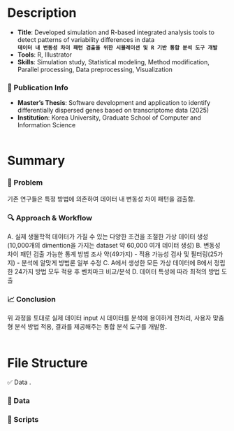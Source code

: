# Description
- **Title**: Developed simulation and R-based integrated analysis tools to detect patterns of variability differences in data   
**`데이터 내 변동성 차이 패턴 검출을 위한 시뮬레이션 및 R 기반 통합 분석 도구 개발`**
- **Tools**: R, Illustrator
- **Skills**: Simulation study, Statistical modeling, Method modification, Parallel processing, Data preprocessing, Visualization

### 📄 Publication Info
- **Master’s Thesis**: Software development and application to identify differentially dispersed genes based on transcriptome data (2025)
- **Institution**: Korea University, Graduate School of Computer and Information Science
<br><br>
# Summary
 
### 🧩 Problem

기존 연구들은 특정 방법에 의존하여 데이터 내 변동성 차이 패턴을 검출함. 

### 🔍 Approach & Workflow

A. 실제 생물학적 데이터가 가질 수 있는 다양한 조건을 조절한 가상 데이터 생성 (10,000개의 dimention을 가지는 dataset 약 60,000 여개 데이터 생성)
B. 변동성 차이 패턴 검출 가능한 통계 방법 조사 약(49가지) - 적용 가능성 검사 및 필터링(25가지) - 분석에 알맞게 방법론 일부 수정
C. A에서 생성한 모든 가상 데이터에 B에서 정립한 24가지 방법 모두 적용 후 벤치마크 비교/분석
D. 데이터 특성에 따라 최적의 방법 도출 



### 📈 Conclusion
위 과정을 토대로 실제 데이터 input 시 데이터를 분석에 용이하게 전처리, 사용자 맞춤형 분석 방법 적용, 결과를 제공해주는 통합 분석 도구를 개발함. 
<br><br>
# File Structure

✅ Data .

### 📁 Data 



### 📑 Scripts





















